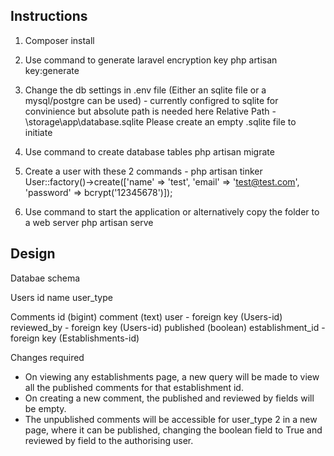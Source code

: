 ## Instructions

1. Composer install
2. Use command to generate laravel encryption key
php artisan key:generate
3. Change the db settings in .env file (Either an sqlite file or a mysql/postgre can be used) - currently configred to sqlite for convinience but absolute path is needed here
Relative Path - \storage\app\database.sqlite
Please create an empty .sqlite file to initiate

4. Use command to create database tables
php artisan migrate

5. Create a user with these 2 commands - 
php artisan tinker
User::factory()->create(['name' => 'test', 'email' => 'test@test.com', 'password' => bcrypt('12345678')]);

6. Use command to start the application or alternatively copy the folder to a web server
php artisan serve

## Design

Databae schema

Users
id
name
user_type

Comments
id (bigint)
comment (text)
user - foreign key (Users-id)
reviewed_by - foreign key (Users-id)
published (boolean)
establishment_id - foreign key (Establishments-id)

Changes required

- On viewing any establishments page, a new query will be made to view all the published comments for that establishment id.
- On creating a new comment, the published and reviewed by fields will be empty.
- The unpublished comments will be accessible for user_type 2 in a new page, where it can be published, changing the boolean field to True and reviewed by field to the authorising user.
